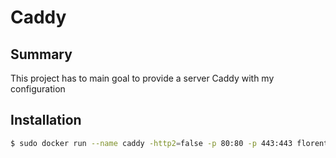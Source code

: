 # Caddy

## Summary

This project has to main goal to provide a server Caddy with my configuration

## Installation

```bash
$ sudo docker run --name caddy -http2=false -p 80:80 -p 443:443 florentindubois/caddy:latest 
```
